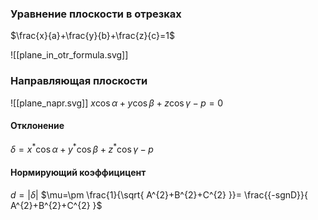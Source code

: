 ### Уравнение плоскости в отрезках

$\frac{x}{a}+\frac{y}{b}+\frac{z}{c}=1$

![[plane_in_otr_formula.svg]]
### Направляющая плоскости

![[plane_napr.svg]]
$x \cos\alpha+y\cos\beta+z\cos\gamma-p=0$
#### Отклонение
$\delta=x^{*}\cos\alpha+y^{*}\cos\beta+z^{*}\cos\gamma-p$

#### Нормирующий коэффицицент
$d=|\delta|$
$\mu=\pm \frac{1}{\sqrt{ A^{2}+B^{2}+C^{2} }}= \frac{{-sgnD}}{ A^{2}+B^{2}+C^{2} }$

